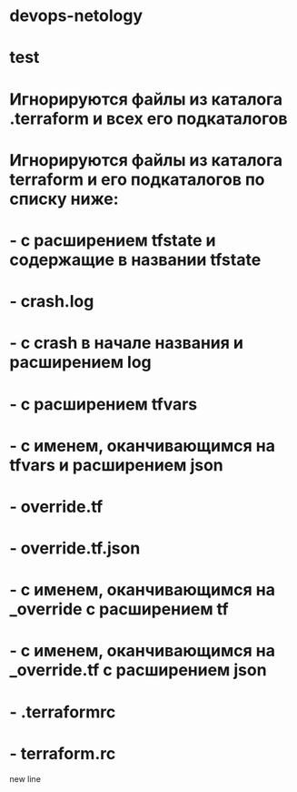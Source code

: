 # devops-netology
# test
# Игнорируются файлы из каталога .terraform и всех его подкаталогов
# Игнорируются файлы из каталога terraform и его подкаталогов по списку ниже:
# - с расширением tfstate и содержащие в названии tfstate
# - crash.log
# - с crash в начале названия и расширением log
# - с расширением tfvars
# - с именем, оканчивающимся на tfvars и расширением json
# - override.tf
# - override.tf.json
# - с именем, оканчивающимся на _override с расширением tf
# - с именем, оканчивающимся на _override.tf с расширением json
# - .terraformrc
# - terraform.rc
new line